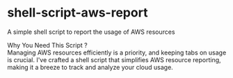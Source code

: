 # shell-script-aws-report
A simple shell script to report the usage of AWS resources

Why You Need This Script ? <br>
Managing AWS resources efficiently is a priority, and keeping tabs on usage is crucial. I've crafted a shell script that simplifies AWS resource reporting, making it a breeze to track and analyze your cloud usage.
